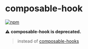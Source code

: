 # composable-hook
[![npm](https://img.shields.io/npm/v/composable-hook)](https://www.npmjs.com/package/composable-hook)

:warning: __composable-hook is deprecated.__

> instead of [composable-hooks](https://www.npmjs.com/package/composable-hooks)
